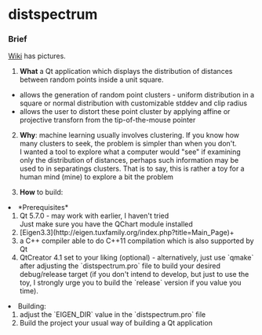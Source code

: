 # distspectrum


### Brief

[Wiki](https://github.com/acolomitchi/distspectrum/wiki) has pictures.

1. **What** a Qt application which displays the distribution of distances between 
    random points inside a unit square. 
  * allows the generation of random point clusters - uniform distribution in a square or 
    normal distribution with customizable stddev and clip radius
  * allows the user to distort these point cluster by applying affine or projective 
    transforn from the tip-of-the-mouse pointer

2. **Why**: machine learning usually involves clustering. If you know how many clusters to seek,
     the problem is simpler than when you don't.<br>
     I wanted a tool to explore what a computer would "see" if examining only the distribution
     of distances, perhaps such information may be used to in separatings clusters.
     That is to say, this is rather a toy for a human mind (mine) to explore a bit the problem
     
3. **How** to build:<ul>
  <li> *Prerequisites*<ol>
    <li>Qt 5.7.0 - may work with earlier, I haven't tried<br>
    Just make sure you have the QChart module installed</li>
    <li>[Eigen3.3](http://eigen.tuxfamily.org/index.php?title=Main_Page)+</li>
    <li>a C++ compiler able to do C++11 compilation which is also supported
    by Qt</li>
    <li>QtCreator 4.1 set to your liking (optional) - alternatively, just use `qmake` 
        after adjusting the `distspectrum.pro` file to build your desired debug/release 
        target (if you don't intend to develop, but just to use the toy, I strongly urge
        you to build the `release` version if you value you time).</li>
    </ol>
    </li>
    <li>Building:<ol>
      <li>adjust the `EIGEN_DIR` value in the `distspectrum.pro` file</li>
      <li>Build the project your usual way of building a Qt application</li>
      </ol>
    </li>
    </ul>
